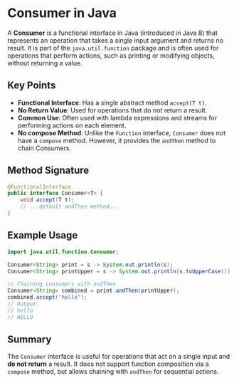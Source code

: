 # Consumer in Java

A **Consumer** is a functional interface in Java (introduced in Java 8) that represents an operation that takes a single input argument and returns no result. It is part of the `java.util.function` package and is often used for operations that perform actions, such as printing or modifying objects, without returning a value.

## Key Points
- **Functional Interface**: Has a single abstract method `accept(T t)`.
- **No Return Value**: Used for operations that do not return a result.
- **Common Use**: Often used with lambda expressions and streams for performing actions on each element.
- **No compose Method**: Unlike the `Function` interface, `Consumer` does not have a `compose` method. However, it provides the `andThen` method to chain Consumers.

## Method Signature
```java
@FunctionalInterface
public interface Consumer<T> {
    void accept(T t);
    // ...default andThen method...
}
```

## Example Usage
```java
import java.util.function.Consumer;

Consumer<String> print = s -> System.out.println(s);
Consumer<String> printUpper = s -> System.out.println(s.toUpperCase());

// Chaining consumers with andThen
Consumer<String> combined = print.andThen(printUpper);
combined.accept("hello");
// Output:
// hello
// HELLO
```

## Summary
The `Consumer` interface is useful for operations that act on a single input and **do not return** a result. It does not support function composition via a `compose` method, but allows chaining with `andThen` for sequential actions.